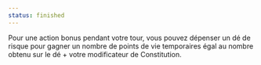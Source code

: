 ```yaml
---
status: finished
---
```

Pour une action bonus pendant votre tour, vous pouvez dépenser un dé de risque pour gagner un nombre de points de vie temporaires égal au nombre obtenu sur le dé + votre modificateur de Constitution.
